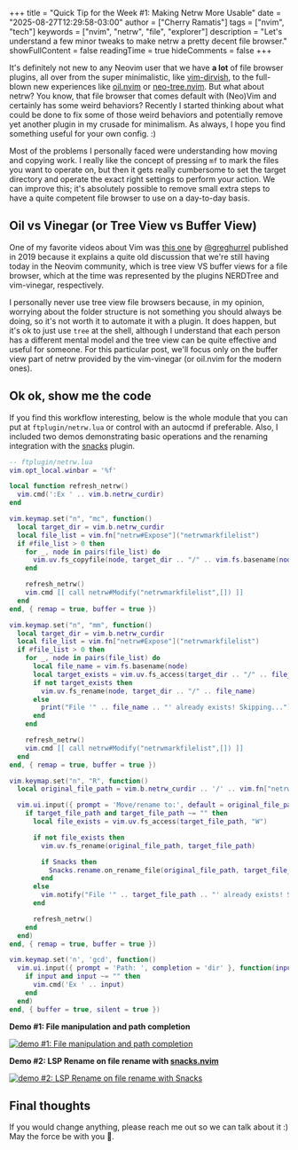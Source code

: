 +++
title = "Quick Tip for the Week #1: Making Netrw More Usable"
date = "2025-08-27T12:29:58-03:00"
author = ["Cherry Ramatis"]
tags = ["nvim", "tech"]
keywords = ["nvim", "netrw", "file", "explorer"]
description = "Let's understand a few minor tweaks to make netrw a pretty decent file browser."
showFullContent = false
readingTime = true
hideComments = false
+++

It's definitely not new to any Neovim user that we have **a lot** of file browser plugins, all over from the super minimalistic, like [vim-dirvish,](https://github.com/justinmk/vim-dirvish) to the full-blown new experiences like [oil.nvim](https://github.com/stevearc/oil.nvim) or [neo-tree.nvim](https://github.com/nvim-neo-tree/neo-tree.nvim). But what about netrw? You know, that file browser that comes default with (Neo)Vim and certainly has some weird behaviors? Recently I started thinking about what could be done to fix some of those weird behaviors and potentially remove yet another plugin in my crusade for minimalism. As always, I hope you find something useful for your own config. :)

Most of the problems I personally faced were understanding how moving and copying work. I really like the concept of pressing `mf` to mark the files you want to operate on, but then it gets really cumbersome to set the target directory and operate the exact right settings to perform your action. We can improve this; it's absolutely possible to remove small extra steps to have a quite competent file browser to use on a day-to-day basis.

## Oil vs Vinegar (or Tree View vs Buffer View)

One of my favorite videos about Vim was [this one](https://www.youtube.com/watch?v=OgQW07saWb0) by [@greghurrel](https://github.com/wincent) published in 2019 because it explains a quite old discussion that we're still having today in the Neovim community, which is tree view VS buffer views for a file browser, which at the time was represented by the plugins NERDTree and vim-vinegar, respectively.

I personally never use tree view file browsers because, in my opinion, worrying about the folder structure is not something you should always be doing, so it's not worth it to automate it with a plugin. It does happen, but it's ok to just use `tree` at the shell, although I understand that each person has a different mental model and the tree view can be quite effective and useful for someone. For this particular post, we'll focus only on the buffer view part of netrw provided by the vim-vinegar (or oil.nvim for the modern ones).

## Ok ok, show me the code

If you find this workflow interesting, below is the whole module that you can put at `ftplugin/netrw.lua` or control with an autocmd if preferable. Also, I included two demos demonstrating basic operations and the renaming integration with the [snacks](https://github.com/folke/snacks.nvim) plugin.

```lua
-- ftplugin/netrw.lua
vim.opt_local.winbar = '%f'

local function refresh_netrw()
  vim.cmd(':Ex ' .. vim.b.netrw_curdir)
end

vim.keymap.set("n", "mc", function()
  local target_dir = vim.b.netrw_curdir
  local file_list = vim.fn["netrw#Expose"]("netrwmarkfilelist")
  if #file_list > 0 then
    for _, node in pairs(file_list) do
      vim.uv.fs_copyfile(node, target_dir .. "/" .. vim.fs.basename(node), { excl = true })
    end

    refresh_netrw()
    vim.cmd [[ call netrw#Modify("netrwmarkfilelist",[]) ]]
  end
end, { remap = true, buffer = true })

vim.keymap.set("n", "mm", function()
  local target_dir = vim.b.netrw_curdir
  local file_list = vim.fn["netrw#Expose"]("netrwmarkfilelist")
  if #file_list > 0 then
    for _, node in pairs(file_list) do
      local file_name = vim.fs.basename(node)
      local target_exists = vim.uv.fs_access(target_dir .. "/" .. file_name, "W")
      if not target_exists then
        vim.uv.fs_rename(node, target_dir .. "/" .. file_name)
      else
        print("File '" .. file_name .. "' already exists! Skipping...")
      end
    end

    refresh_netrw()
    vim.cmd [[ call netrw#Modify("netrwmarkfilelist",[]) ]]
  end
end, { remap = true, buffer = true })

vim.keymap.set("n", "R", function()
  local original_file_path = vim.b.netrw_curdir .. '/' .. vim.fn["netrw#Call"]("NetrwGetWord")

  vim.ui.input({ prompt = 'Move/rename to:', default = original_file_path, completion = 'file' }, function(target_file_path)
    if target_file_path and target_file_path ~= "" then
      local file_exists = vim.uv.fs_access(target_file_path, "W")

      if not file_exists then
        vim.uv.fs_rename(original_file_path, target_file_path)

        if Snacks then
          Snacks.rename.on_rename_file(original_file_path, target_file_path)
        end
      else
        vim.notify("File '" .. target_file_path .. "' already exists! Skipping...", vim.log.levels.ERROR)
      end

      refresh_netrw()
    end
  end)
end, { remap = true, buffer = true })

vim.keymap.set('n', 'gcd', function()
  vim.ui.input({ prompt = 'Path: ', completion = 'dir' }, function(input)
    if input and input ~= "" then
      vim.cmd('Ex ' .. input)
    end
  end)
end, { buffer = true, silent = true })
```

**Demo #1: File manipulation and path completion**

[![demo #1: File manipulation and path completion](https://asciinema.org/a/736493.svg)](https://asciinema.org/a/736493)

**Demo #2: LSP Rename on file rename with [snacks.nvim](https://github.com/folke/snacks.nvim)**

[![demo #2: LSP Rename on file rename with Snacks](https://asciinema.org/a/735692.svg)](https://asciinema.org/a/735692)

## Final thoughts

If you would change anything, please reach me out so we can talk about it :) May the force be with you 🍒.
